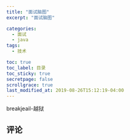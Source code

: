 ```yaml
---
title: "面试脑图"
excerpt: "面试脑图"

categories:
  - 面试
  - java
tags:
  - 技术

toc: true
toc_label: 目录
toc_sticky: true
secretpage: false
scrollgrace: true
last_modified_at: 2019-08-26T15:12:19-04:00
---
```


breakjeail-越狱





## 评论




